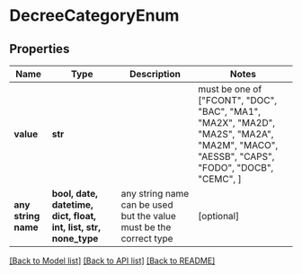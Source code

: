 # DecreeCategoryEnum


## Properties
Name | Type | Description | Notes
------------ | ------------- | ------------- | -------------
**value** | **str** |  |  must be one of ["FCONT", "DOC", "BAC", "MA1", "MA2X", "MA2D", "MA2S", "MA2A", "MA2M", "MACO", "AESSB", "CAPS", "FODO", "DOCB", "CEMC", ]
**any string name** | **bool, date, datetime, dict, float, int, list, str, none_type** | any string name can be used but the value must be the correct type | [optional]

[[Back to Model list]](../README.md#documentation-for-models) [[Back to API list]](../README.md#documentation-for-api-endpoints) [[Back to README]](../README.md)


